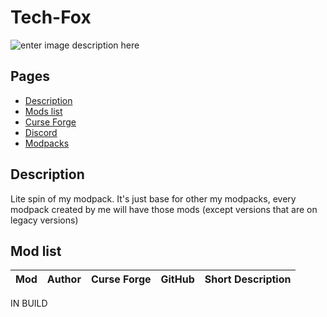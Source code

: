 


# Tech-Fox
![enter image description here](https://repository-images.githubusercontent.com/425910722/3eb6b1ea-64f1-4d26-841b-5575f1253110)

## Pages
 - [Description](#description)
 - [Mods list](#mod-list) 
 - [Curse Forge](https://www.curseforge.com/minecraft/modpacks/tech-fox)
 - [Discord](https://discord.gg/b2eTtwfQG3)
 - [Modpacks](#modpacks)
## Description
Lite spin of my modpack. It's just base for other my modpacks, every modpack created by me will have those mods (except versions that are on legacy versions)

## Mod list
| Mod                                                                      | Author             | Curse Forge                                                                      | GitHub                                                             | Short Description                                                                                              |
| ------------------------------------------------------------------------ | ------------------ | -------------------------------------------------------------------------------- | ------------------------------------------------------------------ | -------------------------------------------------------------------------------------------------------------- |

IN BUILD
